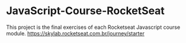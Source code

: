 # JavaScript-Course-RocketSeat
This project is the final exercises of each Rocketseat Javascript course module. https://skylab.rocketseat.com.br/journey/starter
